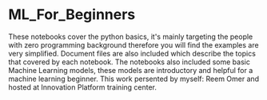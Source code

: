 # ML_For_Beginners
These notebooks cover the python basics, it's mainly targeting the people with zero programming background therefore you will find the examples are very simplified.
Document files are also included which describe the topics that covered by each notebook.
The notebooks also included some basic Machine Learning models, these models are introductory and helpful for a machine learning beginner.
This work persented by myself: Reem Omer and hosted at Innovation Platform training center.
